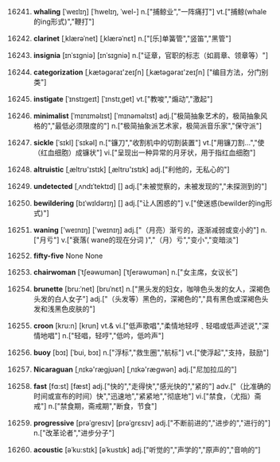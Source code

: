 16241. **whaling**
[ˈweɪlɪŋ]  [ˈhwelɪŋ, ˈwel-]
n.["捕鲸业","一阵痛打"]  vt.["捕鲸(whale的ing形式)","鞭打"]  

16242. **clarinet**
[ˌklærəˈnet]  [ˌklærəˈnɛt]
n.["[乐]单簧管","竖笛","黑管"]  

16243. **insignia**
[ɪnˈsɪgniə]  [ɪnˈsɪɡniə]
n.["证章，官职的标志（如肩章、领章等）"]  

16244. **categorization**
[ˌkætəɡəraɪ'zeɪʃn]  [ˌkætəɡəraɪ'zeɪʃn]
["编目方法，分门别类"]  

16245. **instigate**
[ˈɪnstɪgeɪt]  [ˈɪnstɪˌɡet]
vt.["教唆","煽动","激起"]  

16246. **minimalist**
[ˈmɪnɪməlɪst]  [ˈmɪnəməlɪst]
adj.["极简抽象艺术的，极简抽象风格的","最低必须限度的"]  n.["极简抽象派艺术家，极简派音乐家","保守派"]  

16247. **sickle**
[ˈsɪkl]  [ˈsɪkəl]
n.["镰刀","收割机中的切割装置"]  vt.["用镰刀割…","使（红血细胞）成镰状"]  vi.["呈现出一种异常的月牙状，用于指红血细胞"]  

16248. **altruistic**
[ˌæltrʊ'ɪstɪk]  [ˌæltrʊ'ɪstɪk]
adj.["利他的，无私心的"]  

16249. **undetected**
[ˌʌndɪˈtektɪd]  []
adj.["未被觉察的，未被发现的","未探测到的"]  

16250. **bewildering**
[bɪˈwɪldərɪŋ]  []
adj.["让人困惑的"]  v.["使迷惑(bewilder的ing形式)"]  

16251. **waning**
['weɪnɪŋ]  ['weɪnɪŋ]
adj.["（月亮）渐亏的，逐渐减弱或变小的"]  n.["月亏"]  v.["衰落( wane的现在分词 )","（月）亏","变小","变暗淡"]  

16252. **fifty-five**
None
None

16253. **chairwoman**
[ˈtʃeəwʊmən]  [ˈtʃerəwʊmən]
n.["女主席，女议长"]  

16254. **brunette**
[bru:ˈnet]  [bruˈnɛt]
n.["黑头发的妇女，咖啡色头发的女人，深褐色头发的白人女子"]  adj.["（头发等）黑色的，深褐色的","具有黑色或深褐色头发和浅黑色皮肤的"]  

16255. **croon**
[kru:n]  [krun]
vt.& vi.["低声歌唱","柔情地轻哼﹑轻唱或低声述说","深情地唱"]  n.["轻唱，轻哼","低吟，低吟声"]  

16256. **buoy**
[bɔɪ]  [ˈbui, bɔɪ]
n.["浮标","救生圈","航标"]  vt.["使浮起","支持，鼓励"]  

16257. **Nicaraguan**
[ˌnɪkə'ræɡjʊən]  [ˌnɪkə'ræɡwən]
adj.["尼加拉瓜的"]  

16258. **fast**
[fɑ:st]  [fæst]
adj.["快的","走得快","感光快的","紧的"]  adv.["（比准确的时间或宣布的时间）快","迅速地","紧紧地","彻底地"]  vi.["禁食，（尤指）斋戒"]  n.["禁食期，斋戒期","断食，节食"]  

16259. **progressive**
[prəˈgresɪv]  [prəˈɡrɛsɪv]
adj.["不断前进的","进步的","进行的"]  n.["改革论者","进步分子"]  

16260. **acoustic**
[əˈku:stɪk]  [əˈkustɪk]
adj.["听觉的","声学的","原声的","音响的"]  

